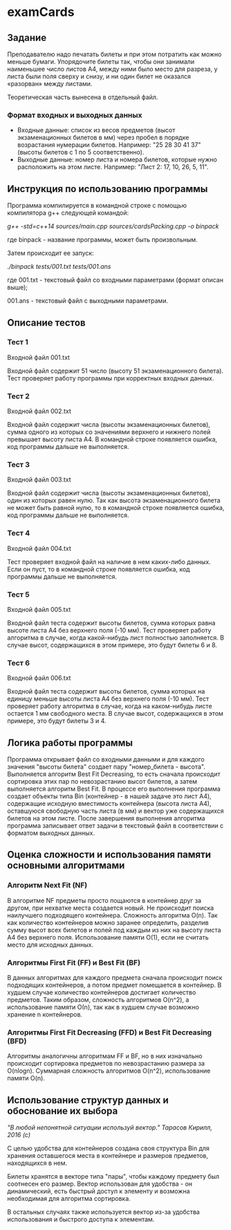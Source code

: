 # examCards

## Задание

Преподавателю надо печатать билеты и при этом потратить как можно меньше бумаги. Упорядочите билеты так, чтобы они занимали наименьшее число листов A4, между ними было место для разреза, у листа были поля сверху и снизу, и ни один билет не оказался «разорван» между листами.

Теоретическая часть вынесена в отдельный файл.

### Формат входных и выходных данных

* Входные данные: список из весов предметов (высот экзаменационных билетов в мм) через пробел в порядке возрастания нумерации билетов. Например: "25 28 30 41 37" (высоты билетов с 1 по 5 соответственно).
* Выходные данные: номер листа и номера билетов, которые нужно расположить на этом листе. Например: "Лист 2: 17, 10, 26, 5, 11".

## Инструкция по использованию программы
Программа компилируется в командной строке с помощью компилятора g++ следующей командой:

*g++ -std=c++14 sources/main.cpp sources/cardsPacking.cpp -o binpack*

где binpack - название программы, может быть произвольным.

Затем происходит ее запуск:

*./binpack tests/001.txt tests/001.ans*

где 001.txt - текстовый файл со входными параметрами (формат описан выше);

001.ans - текстовый файл с выходными параметрами.

## Описание тестов
### Тест 1
Входной файл 001.txt

Входной файл содержит 51 число (высоту 51 экзаменационного билета). Тест проверяет работу программы при корректных входных данных.
### Тест 2
Входной файл 002.txt

Входной файл содержит числа (высоты экзаменационных билетов), сумма одного из которых со значениями верхнего и нижнего полей превышает высоту листа А4. В командной строке появляется ошибка, код программы дальше не выполняется.
### Тест 3
Входной файл 003.txt

Входной файл содержит числа (высоты экзаменационных билетов), один из которых равен нулю. Так как высота экзаменационного билета не может быть равной нулю, то в командной строке появляется ошибка, код программы дальше не выполняется.

### Тест 4
Входной файл 004.txt

Тест проверяет входной файл на наличие в нем каких-либо данных. Если он пуст, то в командной строке появляется ошибка, код программы дальше не выполняется.

### Тест 5
Входной файл 005.txt

Входной файл теста содержит высоты билетов, сумма которых равна высоте листа А4 без верхнего поля (-10 мм). Тест проверяет работу алгоритма в случае, когда какой-нибудь лист полностью заполняется. В случае высот, содержащихся в этом примере, это будут билеты 6 и 8.

### Тест 6
Входной файл 006.txt

Входной файл теста содержит высоты билетов, сумма которых на единицу меньше высоты листа А4 без верхнего поля (-10 мм). Тест проверяет работу алгоритма в случае, когда на каком-нибудь листе остается 1 мм свободного места. В случае высот, содержащихся в этом примере, это будут билеты 3 и 4.

## Логика работы программы
Программа открывает файл со входными данными и для каждого значения "высоты билета" создает пару "номер_билета - высота". Выполняется алгоритм Best Fit Decreasing, то есть сначала происходит сортировка этих пар по невозрастанию высот билетов, а затем выполняется алгоритм Best Fit. В процессе его выполнения программа создает объекты типа Bin (контейнер - в нашей задаче это лист А4), содержащие исходную вместимость контейнера (высота листа А4), оставшуюся свободную часть листа (в мм) и вектор уже содержащихся билетов на этом листе. После завершения выполнения алгоритма программа записывает ответ задачи в текстовый файл в соответствии с форматом выходных данных.

## Оценка сложности и использования памяти основными алгоритмами
### Алгоритм Next Fit (NF)
В алгоритме NF предметы просто пощаются в контейнер друг за другом, при нехватке места создается новый. Не происходит поиска наилучшего подходящего контейнера. Сложность алгоритма O(n). Так как количество контейнеров можно заранее определить, разделив сумму высот всех билетов и полей под каждым из них на высоту листа А4 без верхнего поля. Использование памяти O(1), если не считать место для исходных данных.
### Алгоритмы First Fit (FF) и Best Fit (BF)
В данных алгоритмах для каждого предмета сначала происходит поиск подходящих контейнеров, а потом предмет помещается в контейнер. В худшем случае количество контейнеров достигает количество предметов. Таким образом, сложность алгоритмов O(n^2), а использование памяти О(n), так как в худшем случае возможно хранение n контейнеров.
### Алгоритмы First Fit Decreasing (FFD) и Best Fit Decreasing (BFD)
Алгоритмы аналогичны алгоритмам FF и BF, но в них изначально происходит сортировка предметов по невозрастанию размера за O(nlogn). Суммарная сложность алгоритмов O(n^2), использование памяти O(n).

## Использование структур данных и обоснование их выбора
*"В любой непонятной ситуации используй вектор." Тарасов Кирилл, 2016 (с)*

С целью удобства для контейнеров создана своя структура Bin для хранения оставшегося места в контейнере и размеров предметов, находящихся в нем.

Билеты хранятся в векторе типа "пары", чтобы каждому предмету был соотнесен его размер. Вектор использован для удобства - он динамический, есть быстрый доступ к элементу и возможна необходимая для алгоритма сортировка.

В остальных случаях также используется вектор из-за удобства использования и быстрого доступа к элементам.

